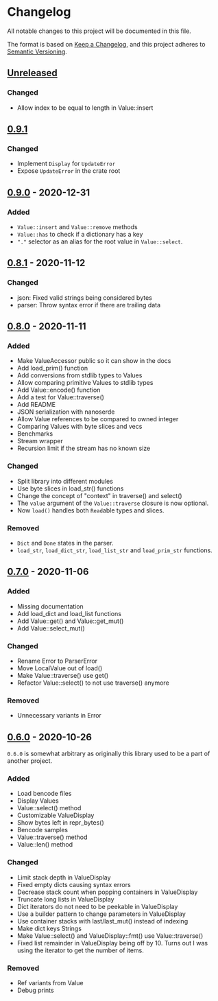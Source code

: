 # Changelog

All notable changes to this project will be documented in this file.

The format is based on [Keep a Changelog](https://keepachangelog.com/en/1.0.0/),
and this project adheres to [Semantic Versioning](https://semver.org/spec/v2.0.0.html).

## [Unreleased]

### Changed

- Allow index to be equal to length in Value::insert

## [0.9.1]

### Changed

- Implement `Display` for `UpdateError`
- Expose `UpdateError` in the crate root

## [0.9.0] - 2020-12-31

### Added

- `Value::insert` and `Value::remove` methods
- `Value::has` to check if a dictionary has a key
- `"."` selector as an alias for the root value in `Value::select`.

## [0.8.1] - 2020-11-12

### Changed

- json: Fixed valid strings being considered bytes
- parser: Throw syntax error if there are trailing data

## [0.8.0] - 2020-11-11

### Added

- Make ValueAccessor public so it can show in the docs
- Add load_prim() function
- Add conversions from stdlib types to Values
- Allow comparing primitive Values to stdlib types
- Add Value::encode() function
- Add a test for Value::traverse()
- Add README
- JSON serialization with nanoserde
- Allow Value references to be compared to owned integer
- Comparing Values with byte slices and vecs
- Benchmarks
- Stream wrapper
- Recursion limit if the stream has no known size

### Changed

- Split library into different modules
- Use byte slices in load_str() functions
- Change the concept of "context" in traverse() and select()
- The `value` argument of the `Value::traverse` closure is now optional.
- Now `load()` handles both `Read`able types and slices.

### Removed

- `Dict` and `Done` states in the parser.
- `load_str`, `load_dict_str`, `load_list_str` and `load_prim_str` functions.

## [0.7.0] - 2020-11-06

### Added

- Missing documentation
- Add load_dict and load_list functions
- Add Value::get() and Value::get_mut()
- Add Value::select_mut()

### Changed

- Rename Error to ParserError
- Move LocalValue out of load()
- Make Value::traverse() use get()
- Refactor Value::select() to not use traverse() anymore

### Removed

- Unnecessary variants in Error

## [0.6.0] - 2020-10-26

`0.6.0` is somewhat arbitrary as originally this library used to be a part of another project.

### Added

- Load bencode files
- Display Values
- Value::select() method
- Customizable ValueDisplay
- Show bytes left in repr_bytes()
- Bencode samples
- Value::traverse() method
- Value::len() method

### Changed

- Limit stack depth in ValueDisplay
- Fixed empty dicts causing syntax errors
- Decrease stack count when popping containers in ValueDisplay
- Truncate long lists in ValueDisplay
- Dict iterators do not need to be peekable in ValueDisplay
- Use a builder pattern to change parameters in ValueDisplay
- Use container stacks with last/last_mut() instead of indexing
- Make dict keys Strings
- Make Value::select() and ValueDisplay::fmt() use Value::traverse()
- Fixed list remainder in ValueDisplay being off by 10. Turns out I was using the iterator to get the number of items.

### Removed

- Ref variants from Value
- Debug prints

[Unreleased]: https://github.com/manokara/bencode-rs/compare/v0.9.1...HEAD
[0.9.1]: https://github.com/manokara/bencode-rs/compare/v0.9.0...v0.9.1
[0.9.0]: https://github.com/manokara/bencode-rs/compare/v0.8.1...v0.9.0
[0.8.1]: https://github.com/manokara/bencode-rs/compare/v0.8.0...v0.8.1
[0.8.0]: https://github.com/manokara/bencode-rs/compare/v0.7.0...v0.8.0
[0.7.0]: https://github.com/manokara/bencode-rs/compare/v0.6.0...v0.7.0
[0.6.0]: https://github.com/manokara/bencode-rs/releases/tag/v0.6.0

